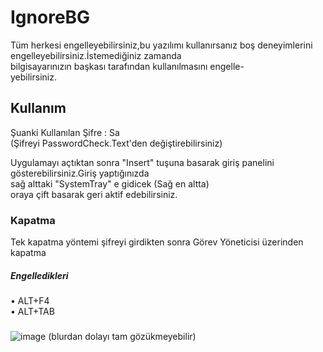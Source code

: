 # IgnoreBG

  Tüm herkesi engelleyebilirsiniz,bu yazılımı kullanırsanız
boş deneyimlerini engelleyebilirsiniz.İstemediğiniz zamanda   
bilgisayarınızın başkası tarafından kullanılmasını engelle-       
yebilirsiniz.

## Kullanım

Şuanki Kullanılan Şifre : Sa         
(Şifreyi PasswordCheck.Text'den değiştirebilirsiniz)              

Uygulamayı açtıktan sonra "Insert" tuşuna basarak
giriş panelini gösterebilirsiniz.Giriş yaptığınızda   
sağ alttaki "SystemTray" e gidicek (Sağ en altta)    
oraya çift basarak geri aktif edebilirsiniz.    

### Kapatma

Tek kapatma yöntemi şifreyi girdikten sonra Görev Yöneticisi üzerinden kapatma                                          

##### Engelledikleri

• ALT+F4                                                              
• ALT+TAB                                                       

#####

![image](https://user-images.githubusercontent.com/81483108/202861020-c119ead0-5a07-491b-b917-a45a7b7eee25.png)
(blurdan dolayı tam gözükmeyebilir)
